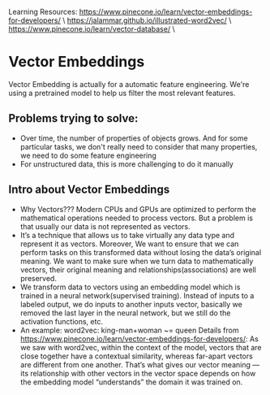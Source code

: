 Learning Resources:
https://www.pinecone.io/learn/vector-embeddings-for-developers/ \\
https://jalammar.github.io/illustrated-word2vec/ \\
https://www.pinecone.io/learn/vector-database/ \\

# Vector Embeddings
Vector Embedding is actually for a automatic feature engineering. We're using a pretrained model to help us filter the most relevant features.
## Problems trying to solve:
- Over time, the number of properties of objects grows. And for some particular tasks, we don't really need to consider that many properties, we need to do some feature engineering
- For unstructured data, this is more challenging to do it manually
## Intro about Vector Embeddings
-  Why Vectors??? Modern CPUs and GPUs are optimized to perform the mathematical operations needed to process vectors. But a problem is that usually our data is not represented as vectors.
-  It’s a technique that allows us to take virtually any data type and represent it as vectors. Moreover, We want to ensure that we can perform tasks on this transformed data without losing the data’s original meaning.
We want to make sure when we turn data to mathematically vectors, their original meaning and relationships(associations) are well preserved. 
-  We transform data to vectors using an embedding model which is trained in a neural network(supervised training). Instead of inputs to a labeled output, we do inputs to another inputs vector, basically we removed the last layer in the neural network, but we
still do the activation functions, etc.
- An example: 
word2vec: king-man+woman ~= queen
Details from https://www.pinecone.io/learn/vector-embeddings-for-developers/:
As we saw with word2vec, within the context of the model, vectors that are close together have a contextual similarity, whereas far-apart vectors are different from one another. That’s what gives our vector meaning — its relationship with other vectors in the vector space depends on how the embedding model “understands” the domain it was trained on.



